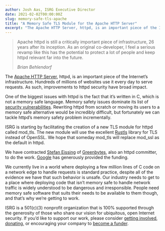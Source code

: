 ```yaml
---
author: Josh Aas, ISRG Executive Director
date: 2021-02-02T00:00:00Z
slug: memory-safe-tls-apache
title: "A Memory Safe TLS Module for the Apache HTTP Server"
excerpt: "The Apache HTTP Server, httpd, is an important piece of the Internet’s infrastructure. Hundreds of millions of websites use it every day to serve requests. As such, improvements to httpd security have broad impact."
---
```


<div class="card border-0 pic-quote-right">
    <div class="pt-4">
        <blockquote class="blockquote">
            <span class="quote"></span>
            <div class="quote-text">
                <p class="font-italic lh-170">Apache httpd is still a critically important piece of infrastructure, 26 years after its inception. As an original co-developer, I feel a serious revamp like this has the potential to protect a lot of people and keep httpd relevant far into the future.</p>
                <footer class="blockquote-footer"><cite title="Source Title">Brian Behlendorf</cite></footer>
            </div>
        </blockquote>
    </div>
</div>

The [Apache HTTP Server](https://httpd.apache.org/), httpd, is an important piece of the Internet’s infrastructure. Hundreds of millions of websites use it every day to serve requests. As such, improvements to httpd security have broad impact.

One of the biggest issues with httpd is the fact that it’s written in C, which is not a memory safe language. Memory safety issues dominate its list of [security vulnerabilities](https://www.cvedetails.com/vulnerability-list/vendor_id-45/product_id-66/Apache-Http-Server.html). Rewriting httpd from scratch or moving its users to a memory safe alternative would be incredibly difficult, but fortunately we can tackle httpd’s memory safety problem incrementally.

ISRG is starting by facilitating the creation of a new TLS module for httpd called mod_tls. The new module will use the excellent [Rustls](https://github.com/ctz/rustls) library for TLS instead of OpenSSL. We hope that someday mod_tls will replace mod_ssl as the default in httpd.

We have contracted [Stefan Eissing](https://eissing.org/) of [Greenbytes](https://www.greenbytes.de/), also an httpd committer, to do the work. [Google](https://www.google.com/) has generously provided the funding.

We currently live in a world where deploying a few million lines of C code on a network edge to handle requests is standard practice, despite all of the evidence we have that such behavior is unsafe. Our industry needs to get to a place where deploying code that isn’t memory safe to handle network traffic is widely understood to be dangerous and irresponsible. People need memory safe software that suits their needs to be available to them though, and that’s why we’re getting to work.

ISRG is a 501\(c\)(3) nonprofit organization that is 100% supported through the generosity of those who share our vision for ubiquitous, open Internet security. If you’d like to support our work, please consider [getting involved](https://www.abetterinternet.org/getinvolved/), [donating](https://www.abetterinternet.org/donate/), or encouraging your company to [become a funder](/become-a-funder/).
